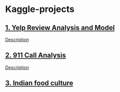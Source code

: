 # Kaggle-projects

## [1. Yelp Review Analysis and Model ](https://github.com/irenechang1510/Udemy-projects/blob/main/NLP/Natural%20Language%20Processing%20Project.ipynb)
[Description](https://www.kaggle.com/c/yelp-recsys-2013)

## [2. 911 Call Analysis](https://github.com/irenechang1510/Udemy-projects/blob/main/911-call/01-911%20Calls%20Data%20Capstone%20Project.ipynb)
[Description](https://www.kaggle.com/mchirico/montcoalert)

## [3. Indian food culture]()
